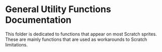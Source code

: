# General Utility Functions Documentation
This folder is dedicated to functions that appear on most Scratch sprites.
These are mainly functions that are used as workarounds to Scratch limitations.